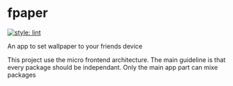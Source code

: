 # fpaper

[![style: lint](https://img.shields.io/badge/style-lint-4BC0F5.svg)](https://pub.dev/packages/lint)

An app to set wallpaper to your friends device

This project use the micro frontend architecture. The main guideline is that every package should be independant. Only the main app part can mixe packages
